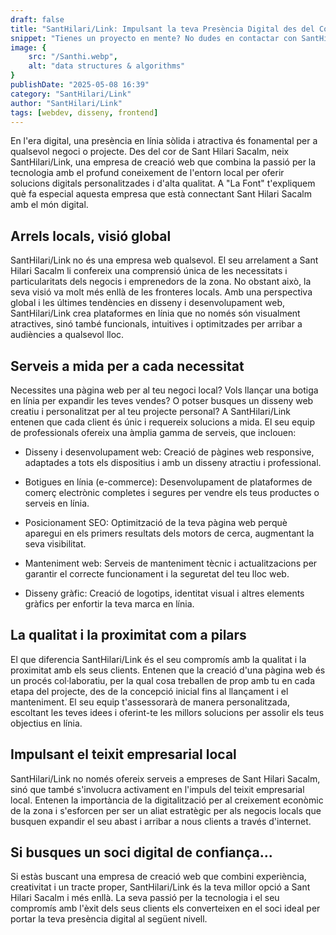 ```yaml
---
draft: false
title: "SantHilari/Link: Impulsant la teva Presència Digital des del Cor de Sant Hilari Sacalm"
snippet: "Tienes un proyecto en mente? No dudes en contactar con SantHilari/Link y descubre cómo pueden ayudarte a conectar tu visión con el mundo online. En 'La Fuente' estamos seguros de que su trabajo dejará una huella digital positiva en la comarca y más allá."
image: {
    src: "/Santhi.webp",
    alt: "data structures & algorithms"
}
publishDate: "2025-05-08 16:39"
category: "SantHilari/Link"
author: "SantHilari/Link"
tags: [webdev, disseny, frontend]
---
```


En l'era digital, una presència en línia sòlida i atractiva és fonamental per a qualsevol negoci o projecte. Des del cor de Sant Hilari Sacalm, neix SantHilari/Link, una empresa de creació web que combina la passió per la tecnologia amb el profund coneixement de l'entorn local per oferir solucions digitals personalitzades i d'alta qualitat. A "La Font" t'expliquem què fa especial aquesta empresa que està connectant Sant Hilari Sacalm amb el món digital.

## Arrels locals, visió global

SantHilari/Link no és una empresa web qualsevol. El seu arrelament a Sant Hilari Sacalm li confereix una comprensió única de les necessitats i particularitats dels negocis i emprenedors de la zona. No obstant això, la seva visió va molt més enllà de les fronteres locals. Amb una perspectiva global i les últimes tendències en disseny i desenvolupament web, SantHilari/Link crea plataformes en línia que no només són visualment atractives, sinó també funcionals, intuitives i optimitzades per arribar a audiències a qualsevol lloc.

## Serveis a mida per a cada necessitat

Necessites una pàgina web per al teu negoci local? Vols llançar una botiga en línia per expandir les teves vendes? O potser busques un disseny web creatiu i personalitzat per al teu projecte personal? A SantHilari/Link entenen que cada client és únic i requereix solucions a mida. El seu equip de professionals ofereix una àmplia gamma de serveis, que inclouen:

- Disseny i desenvolupament web: Creació de pàgines web responsive, adaptades a tots els dispositius i amb un disseny atractiu i professional.

- Botigues en línia (e-commerce): Desenvolupament de plataformes de comerç electrònic completes i segures per vendre els teus productes o serveis en línia.

- Posicionament SEO: Optimització de la teva pàgina web perquè aparegui en els primers resultats dels motors de cerca, augmentant la seva visibilitat.

- Manteniment web: Serveis de manteniment tècnic i actualitzacions per garantir el correcte funcionament i la seguretat del teu lloc web.

- Disseny gràfic: Creació de logotips, identitat visual i altres elements gràfics per enfortir la teva marca en línia.

## La qualitat i la proximitat com a pilars

El que diferencia SantHilari/Link és el seu compromís amb la qualitat i la proximitat amb els seus clients. Entenen que la creació d'una pàgina web és un procés col·laboratiu, per la qual cosa treballen de prop amb tu en cada etapa del projecte, des de la concepció inicial fins al llançament i el manteniment. El seu equip t'assessorarà de manera personalitzada, escoltant les teves idees i oferint-te les millors solucions per assolir els teus objectius en línia.

## Impulsant el teixit empresarial local

SantHilari/Link no només ofereix serveis a empreses de Sant Hilari Sacalm, sinó que també s'involucra activament en l'impuls del teixit empresarial local. Entenen la importància de la digitalització per al creixement econòmic de la zona i s'esforcen per ser un aliat estratègic per als negocis locals que busquen expandir el seu abast i arribar a nous clients a través d'internet.

## Si busques un soci digital de confiança...

Si estàs buscant una empresa de creació web que combini experiència, creativitat i un tracte proper, SantHilari/Link és la teva millor opció a Sant Hilari Sacalm i més enllà. La seva passió per la tecnologia i el seu compromís amb l'èxit dels seus clients els converteixen en el soci ideal per portar la teva presència digital al següent nivell.

